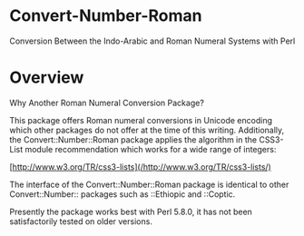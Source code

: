 # Convert-Number-Roman
Conversion Between the Indo-Arabic and Roman Numeral Systems with Perl

# Overview
Why Another Roman Numeral Conversion Package?

This package offers Roman numeral conversions in Unicode encoding
which other packages do not offer at the time of this writing.
Additionally, the Convert::Number::Roman package applies the algorithm
in the CSS3-List module recommendation which works for a wide range
of integers:

  [http://www.w3.org/TR/css3-lists](/http://www.w3.org/TR/css3-lists/)

The interface of the Convert::Number::Roman package is identical to
other Convert::Number:: packages such as ::Ethiopic and ::Coptic.

Presently the package works best with Perl 5.8.0, it has not been
satisfactorily tested on older versions.
